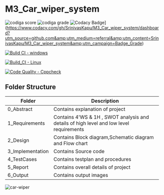 # M3_Car_wiper_system

![codiga score](https://api.codiga.io/project/33351/score/svg) 
![codiga grade](https://api.codiga.io/project/33351/status/svg)
![Codacy Badge](https://app.codacy.com/project/badge/Grade/3fb93f6a71bb475ca7b9d3e6496d9cfb)](https://www.codacy.com/gh/SrinivasKapu/M3_Car_wiper_system/dashboard?utm_source=github.com&amp;utm_medium=referral&amp;utm_content=SrinivasKapu/M3_Car_wiper_system&amp;utm_campaign=Badge_Grade)

[![Bulid CI - windows](https://github.com/SrinivasKapu/M3_Car_wiper_system/actions/workflows/Windows.yml/badge.svg)](https://github.com/SrinivasKapu/M3_Car_wiper_system/actions/workflows/Windows.yml)

[![Build_CI - Linux](https://github.com/SrinivasKapu/M3_Car_wiper_system/actions/workflows/Linux.yml/badge.svg)](https://github.com/SrinivasKapu/M3_Car_wiper_system/actions/workflows/Linux.yml)

[![Code Quality - Cppcheck](https://github.com/SrinivasKapu/M3_Car_wiper_system/actions/workflows/Cppcheck.yml/badge.svg)](https://github.com/SrinivasKapu/M3_Car_wiper_system/actions/workflows/Cppcheck.yml)


## Folder Structure
Folder             | Description
-------------------| -----------------------------------------
0_Abstract       | Contains explanation of project
1_Requirements   | Contains 4'WS & 1H , SWOT analysis and details of high level and low level requirements
2_Design         | Contains Block diagram,Schematic diagram and Flow chart
3_Implementation | Contains Source code 
4_TestCases      | Contains testplan and procedures
5_Report        | Contains overall details of project
6_Output         | Contains output images


![car-wiper](https://user-images.githubusercontent.com/101330247/168220346-ae172672-2f67-4c92-b75e-38e1a6a1742e.jpg)





